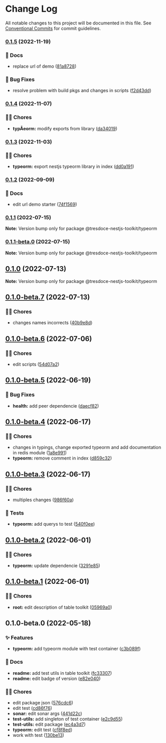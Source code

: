 # Change Log

All notable changes to this project will be documented in this file.
See [Conventional Commits](https://conventionalcommits.org) for commit guidelines.

### [0.1.5](https://github.com/tresdoce/tresdoce-nestjs-toolkit/compare/@tresdoce-nestjs-toolkit/typeorm@0.1.4...@tresdoce-nestjs-toolkit/typeorm@0.1.5) (2022-11-19)

### 📝 Docs

- replace url of demo ([81a8728](https://github.com/tresdoce/tresdoce-nestjs-toolkit/commit/81a8728186aeffec9d7d50cd095f0e44b1f17773))

### 🐛 Bug Fixes

- resolve problem with build pkgs and changes in scripts ([f2d43dd](https://github.com/tresdoce/tresdoce-nestjs-toolkit/commit/f2d43dd8d7a147d8024b9b67757bbc62d71ffe85))

### [0.1.4](https://github.com/tresdoce/tresdoce-nestjs-toolkit/compare/@tresdoce-nestjs-toolkit/typeorm@0.1.3...@tresdoce-nestjs-toolkit/typeorm@0.1.4) (2022-11-07)

### 👨‍💻 Chores

- **typÃeorm:** modify exports from library ([da34019](https://github.com/tresdoce/tresdoce-nestjs-toolkit/commit/da34019e6867469ea10ee34b197410d5867f2faf))

### [0.1.3](https://github.com/tresdoce/tresdoce-nestjs-toolkit/compare/@tresdoce-nestjs-toolkit/typeorm@0.1.2...@tresdoce-nestjs-toolkit/typeorm@0.1.3) (2022-11-03)

### 👨‍💻 Chores

- **typeorm:** export nestjs typeorm library in index ([dd0a191](https://github.com/tresdoce/tresdoce-nestjs-toolkit/commit/dd0a191efb16242d7a5da1cfb8e4c41d1f93d754))

### [0.1.2](https://github.com/tresdoce/tresdoce-nestjs-toolkit/compare/@tresdoce-nestjs-toolkit/typeorm@0.1.1...@tresdoce-nestjs-toolkit/typeorm@0.1.2) (2022-09-09)

### 📝 Docs

- edit url demo starter ([74f1569](https://github.com/tresdoce/tresdoce-nestjs-toolkit/commit/74f156929d81cd9d8c94c0a32adfc0ce70f36ae6))

### [0.1.1](https://github.com/tresdoce/tresdoce-nestjs-toolkit/compare/@tresdoce-nestjs-toolkit/typeorm@0.1.1-beta.0...@tresdoce-nestjs-toolkit/typeorm@0.1.1) (2022-07-15)

**Note:** Version bump only for package @tresdoce-nestjs-toolkit/typeorm

### [0.1.1-beta.0](https://github.com/tresdoce/tresdoce-nestjs-toolkit/compare/@tresdoce-nestjs-toolkit/typeorm@0.1.0...@tresdoce-nestjs-toolkit/typeorm@0.1.1-beta.0) (2022-07-15)

**Note:** Version bump only for package @tresdoce-nestjs-toolkit/typeorm

## [0.1.0](https://github.com/tresdoce/tresdoce-nestjs-toolkit/compare/@tresdoce-nestjs-toolkit/typeorm@0.1.0-beta.7...@tresdoce-nestjs-toolkit/typeorm@0.1.0) (2022-07-13)

**Note:** Version bump only for package @tresdoce-nestjs-toolkit/typeorm

## [0.1.0-beta.7](https://github.com/tresdoce/tresdoce-nestjs-toolkit/compare/@tresdoce-nestjs-toolkit/typeorm@0.1.0-beta.6...@tresdoce-nestjs-toolkit/typeorm@0.1.0-beta.7) (2022-07-13)

### 👨‍💻 Chores

- changes names incorrects ([40b9e8d](https://github.com/tresdoce/tresdoce-nestjs-toolkit/commit/40b9e8d6c59435ee61a0c8c7a98e159cbe2bfc35))

## [0.1.0-beta.6](https://github.com/tresdoce/tresdoce-nestjs-toolkit/compare/@tresdoce-nestjs-toolkit/typeorm@0.1.0-beta.5...@tresdoce-nestjs-toolkit/typeorm@0.1.0-beta.6) (2022-07-06)

### 👨‍💻 Chores

- edit scripts ([54d07a2](https://github.com/tresdoce/tresdoce-nestjs-toolkit/commit/54d07a2918bc0daf3f8f5eef5b7eb65e6db903f8))

## [0.1.0-beta.5](https://github.com/tresdoce/tresdoce-nestjs-toolkit/compare/@tresdoce-nestjs-toolkit/typeorm@0.1.0-beta.4...@tresdoce-nestjs-toolkit/typeorm@0.1.0-beta.5) (2022-06-19)

### 🐛 Bug Fixes

- **health:** add peer dependencie ([daecf82](https://github.com/tresdoce/tresdoce-nestjs-toolkit/commit/daecf824a09750817c966e496315d7f13ad30f1d))

## [0.1.0-beta.4](https://github.com/tresdoce/tresdoce-nestjs-toolkit/compare/@tresdoce-nestjs-toolkit/typeorm@0.1.0-beta.3...@tresdoce-nestjs-toolkit/typeorm@0.1.0-beta.4) (2022-06-17)

### 👨‍💻 Chores

- changes in typings, change exported typeorm and add documentation in redis module ([1a8e991](https://github.com/tresdoce/tresdoce-nestjs-toolkit/commit/1a8e991990e5a59049033a68c7a820bf768560fe))
- **typeorm:** remove comment in index ([d859c32](https://github.com/tresdoce/tresdoce-nestjs-toolkit/commit/d859c32763ba2d4ea1c65b3977f02a782eefaff1))

## [0.1.0-beta.3](https://github.com/tresdoce/tresdoce-nestjs-toolkit/compare/@tresdoce-nestjs-toolkit/typeorm@0.1.0-beta.2...@tresdoce-nestjs-toolkit/typeorm@0.1.0-beta.3) (2022-06-17)

### 👨‍💻 Chores

- multiples changes ([986f60a](https://github.com/tresdoce/tresdoce-nestjs-toolkit/commit/986f60aee1cd2796747fc7d7fdf9a133593c543c))

### 🧪 Tests

- **typeorm:** add querys to test ([540f0ee](https://github.com/tresdoce/tresdoce-nestjs-toolkit/commit/540f0ee6d8a0dcd2dd9b4a1dbbe0cdce9a05fd44))

## [0.1.0-beta.2](https://github.com/tresdoce/tresdoce-nestjs-toolkit/compare/@tresdoce-nestjs-toolkit/typeorm@0.1.0-beta.1...@tresdoce-nestjs-toolkit/typeorm@0.1.0-beta.2) (2022-06-01)

### 👨‍💻 Chores

- **typeorm:** update dependencie ([3291e85](https://github.com/tresdoce/tresdoce-nestjs-toolkit/commit/3291e85204ac5775477bc37958ff8e97cf6e12f8))

## [0.1.0-beta.1](https://github.com/tresdoce/tresdoce-nestjs-toolkit/compare/@tresdoce-nestjs-toolkit/typeorm@0.1.0-beta.0...@tresdoce-nestjs-toolkit/typeorm@0.1.0-beta.1) (2022-06-01)

### 👨‍💻 Chores

- **root:** edit description of table toolkit ([05969a0](https://github.com/tresdoce/tresdoce-nestjs-toolkit/commit/05969a09277502e808fd7eac7dc3ab9623c7e3de))

## 0.1.0-beta.0 (2022-05-18)

### ✨ Features

- **typeorm:** add typeorm module with test container ([c3b089f](https://github.com/tresdoce/tresdoce-nestjs-toolkit/commit/c3b089f74037e186bb32a35b598323658540d90f))

### 📝 Docs

- **readme:** add test utils in table toolkit ([fc33307](https://github.com/tresdoce/tresdoce-nestjs-toolkit/commit/fc3330735fb9b2a511c07a7f7e157803b19b2d98))
- **readme:** edit badge of version ([e82e040](https://github.com/tresdoce/tresdoce-nestjs-toolkit/commit/e82e040cd43fb756ca36b8cb88fe1daf3a8c4f4c))

### 👨‍💻 Chores

- edit package json ([576cdc6](https://github.com/tresdoce/tresdoce-nestjs-toolkit/commit/576cdc6b97b15437639f3debfb5bc96687c41be8))
- edit test ([cd86f76](https://github.com/tresdoce/tresdoce-nestjs-toolkit/commit/cd86f76e5002bf494b8dafb397702464c3d85223))
- **sonar:** edit sonar args ([441d22c](https://github.com/tresdoce/tresdoce-nestjs-toolkit/commit/441d22c63bb5b66a46b3a9a4e331f8e45fb811c6))
- **test-utils:** add singleton of test container ([e2c9d55](https://github.com/tresdoce/tresdoce-nestjs-toolkit/commit/e2c9d551db82b32712e969b0ed3428d8dced3369))
- **test-utils:** edit package ([ec4a3d7](https://github.com/tresdoce/tresdoce-nestjs-toolkit/commit/ec4a3d7902b74b01ffc300adaaf307dedd209648))
- **typeorm:** edit test ([cf8f8ed](https://github.com/tresdoce/tresdoce-nestjs-toolkit/commit/cf8f8ed2517be62ee429f719170a89a80990eadb))
- work with test ([130be13](https://github.com/tresdoce/tresdoce-nestjs-toolkit/commit/130be138000d4fdc93bf103003c5fd4ec70467c2))
